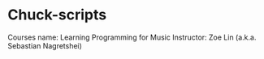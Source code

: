 # Chuck-scripts

Courses name: Learning Programming for Music
Instructor: Zoe Lin (a.k.a. Sebastian Nagretshei)
